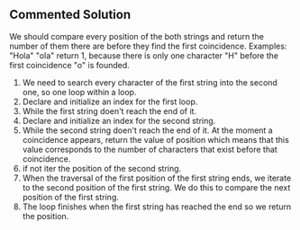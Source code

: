 ## Commented Solution

We should compare every position of the both strings and return the number of them there are before they find the first coincidence.
Examples: "Hola" "ola" return 1, because there is only one character "H" before the first coincidence "o" is founded.
1. We need to search every character of the first string into the second one, so one loop within a loop.
2. Declare and initialize an index for the first loop.
3. While the first string doen't reach the end of it.
4. Declare and initialize an index for the second string.
5. While the second string doen't reach the end of it.
   At the moment a coincidence appears, return the value of position which means that this value corresponds to the number of characters 
   that exist before that coincidence.
6. if not iter the position of the second string.
7. When the traversal of the first position of the first string ends, we iterate to the second position of the first string. 
   We do this to compare the next position of the first string.
8. The loop finishes when the first string has reached the end so we return the position.
